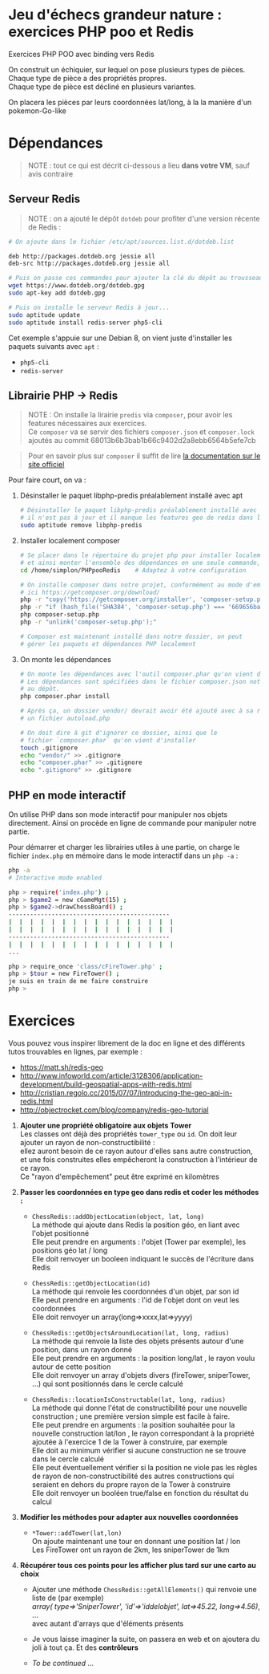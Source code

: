 # Jeu d'échecs grandeur nature : exercices PHP poo et Redis
Exercices PHP POO avec binding vers Redis    

On construit un échiquier, sur lequel on pose plusieurs types de pièces. Chaque type de pièce a des propriétés propres.    
Chaque type de pièce est décliné en plusieurs variantes.    

On placera les pièces par leurs coordonnées lat/long, à la la manière d'un pokemon-Go-like    

# Dépendances
> NOTE : tout ce qui est décrit ci-dessous a lieu **dans votre VM**, sauf avis contraire    

## Serveur Redis

> NOTE : on a ajouté le dépôt `dotdeb` pour profiter d'une version récente de Redis :    

```bash
# On ajoute dans le fichier /etc/apt/sources.list.d/dotdeb.list    

deb http://packages.dotdeb.org jessie all
deb-src http://packages.dotdeb.org jessie all    

```
```bash
# Puis on passe ces commandes pour ajouter la clé du dépôt au trousseau de apt :    
wget https://www.dotdeb.org/dotdeb.gpg
sudo apt-key add dotdeb.gpg    

# Puis on installe le serveur Redis à jour...    
sudo aptitude update
sudo aptitude install redis-server php5-cli
```

Cet exemple s'appuie sur une Debian 8, on vient juste d'installer les paquets suivants avec `apt` :
- `php5-cli`
- `redis-server`

## Librairie PHP -> Redis
> NOTE : On installe la lirairie `predis` via `composer`, pour avoir les features nécessaires aux exercices.    
Ce `composer` va se servir des fichiers `composer.json` et `composer.lock` ajoutés au commit 68013b6b3bab1b66c9402d2a8ebb6564b5efe7cb    

> Pour en savoir plus sur `composer` il suffit de lire [la documentation sur le site officiel](https://getcomposer.org/doc/00-intro.md)    

Pour faire court, on va :
1.  Désinstaller le paquet libphp-predis préalablement installé avec apt
    ```bash
    # Désinstaller le paquet libphp-predis préalablement installé avec apt :
    # il n'est pas à jour et il manque les features geo de redis dans la lib php
    sudo aptitude remove libphp-predis
    ```

1.  Installer localement composer
    ```bash
    # Se placer dans le répertoire du projet php pour installer localement composer
    # et ainsi monter l'ensemble des dépendances en une seule commande, une seule fois
    cd /home/simplon/PHPpooRedis    # Adaptez à votre configuration

    # On installe composer dans notre projet, conformément au mode d'emploi détaillé
    # ici https://getcomposer.org/download/
    php -r "copy('https://getcomposer.org/installer', 'composer-setup.php');"
    php -r "if (hash_file('SHA384', 'composer-setup.php') === '669656bab3166a7aff8a7506b8cb2d1c292f042046c5a994c43155c0be6190fa0355160742ab2e1c88d40d5be660b410') { echo 'Installer verified'; } else { echo 'Installer corrupt'; unlink('composer-setup.php'); } echo PHP_EOL;"
    php composer-setup.php
    php -r "unlink('composer-setup.php');"

    # Composer est maintenant installé dans notre dossier, on peut
    # gérer les paquets et dépendances PHP localement
    ```

1.  On monte les dépendances
    ```bash
    # On monte les dépendances avec l'outil composer.phar qu'on vient d'installer localement
    # Les dépendances sont spécifiées dans le fichier composer.json notamment , qui a été ajouté
    # au dépôt.
    php composer.phar install

    # Après ça, un dossier vendor/ devrait avoir été ajouté avec à sa racine
    # un fichier autoload.php

    # On doit dire à git d'ignorer ce dossier, ainsi que le
    # fichier `composer.phar` qu'on vient d'installer
    touch .gitignore
    echo "vendor/" >> .gitignore
    echo "composer.phar" >> .gitignore
    echo ".gitignore" >> .gitignore
    ```

## PHP en mode interactif
On utilise PHP dans son mode interactif pour manipuler nos objets directement. Ainsi on procède en ligne de commande pour manipuler notre partie.    

Pour démarrer et charger les librairies utiles à une partie, on charge le fichier `index.php` en mémoire dans le mode interactif dans un `php -a` :    

```bash
php -a
# Interactive mode enabled

php > require('index.php') ;
php > $game2 = new cGameMgt(15) ;
php > $game2->drawChessBoard() ;
---------------------------------------------
|  |  |  |  |  |  |  |  |  |  |  |  |  |  |  |
|  |  |  |  |  |  |  |  |  |  |  |  |  |  |  |
---------------------------------------------
|  |  |  |  |  |  |  |  |  |  |  |  |  |  |  |
...

php > require_once 'class/cFireTower.php' ;
php > $tour = new FireTower() ;
je suis en train de me faire construire
php >

```

# Exercices    

Vous pouvez vous inspirer librement de la doc en ligne et des différents tutos trouvables en lignes, par exemple :
- https://matt.sh/redis-geo
- http://www.infoworld.com/article/3128306/application-development/build-geospatial-apps-with-redis.html
- http://cristian.regolo.cc/2015/07/07/introducing-the-geo-api-in-redis.html
- http://objectrocket.com/blog/company/redis-geo-tutorial    


1. **Ajouter une propriété obligatoire aux objets Tower**    
   Les classes ont déjà des propriétés `tower_type` ou `id`. On doit leur ajouter un rayon de non-constructibilité :    
   ellez auront besoin de ce rayon autour d'elles sans autre construction, et une fois construites elles empêcheront la construction à l'intérieur de ce rayon.    
   Ce "rayon d'empêchement" peut être exprimé en kilomètres    

2. **Passer les coordonnées en type geo dans redis et coder les méthodes :**    
    - `ChessRedis::addObjectLocation(object, lat, long)`    
      La méthode qui ajoute dans Redis la position géo, en liant avec l'objet positionné    
      Elle peut prendre en arguments : l'objet (Tower par exemple), les positions géo lat / long    
      Elle doit renvoyer un booleen indiquant le succès de l'écriture dans Redis    

    - `ChessRedis::getObjectLocation(id)`    
      La méthode qui renvoie les coordonnées d'un objet, par son id    
      Elle peut prendre en arguments : l'id de l'objet dont on veut les coordonnées    
      Elle doit renvoyer un array(long=>xxxx,lat=>yyyy)

    - `ChessRedis::getObjectsAroundLocation(lat, long, radius)`     
      La méthode qui renvoie la liste des objets présents autour d'une position, dans un rayon donné    
      Elle peut prendre en arguments : la position long/lat , le rayon voulu autour de cette position    
      Elle doit renvoyer un array d'objets divers (fireTower, sniperTower, ...) qui sont positionnés dans le cercle calculé    

    - `ChessRedis::locationIsConstructable(lat, long, radius)`    
      La méthode qui donne l'état de constructibilité pour une nouvelle construction ; une première version simple est facile à faire.    
      Elle peut prendre en arguments : la position souhaitée pour la nouvelle construction lat/lon , le rayon correspondant à la propriété ajoutée à l'exercice 1 de la Tower à construire, par exemple    
      Elle doit au minimum vérifier si aucune construction ne se trouve dans le cercle calculé    
      Elle peut éventuellement vérifier si la position ne viole pas les règles de rayon de non-constructibilité des autres constructions qui seraient en dehors du propre rayon de la Tower à construire    
      Elle doit renvoyer un booléen true/false en fonction du résultat du calcul    

3. **Modifier les méthodes pour adapter aux nouvelles coordonnées**    
    - `*Tower::addTower(lat,lon)`    
      On ajoute maintenant une tour en donnant une position lat / lon    
      Les FireTower ont un rayon de 2km, les sniperTower de 1km

4. **Récupérer tous ces points pour les afficher plus tard sur une carto au choix**    
    - Ajouter une méthode `ChessRedis::getAllElements()` qui renvoie une liste de (par exemple)    
      *array(
        type=>'SniperTower',
        'id'=>'iddelobjet',
        lat=>45.22,
        long=>4.56)*,
        ...    
    avec autant d'arrays que d'éléments présents    

    - Je vous laisse imaginer la suite, on passera en web et on ajoutera du joli à tout ça. Et des **contrôleurs**   
    - *To be continued* ...

